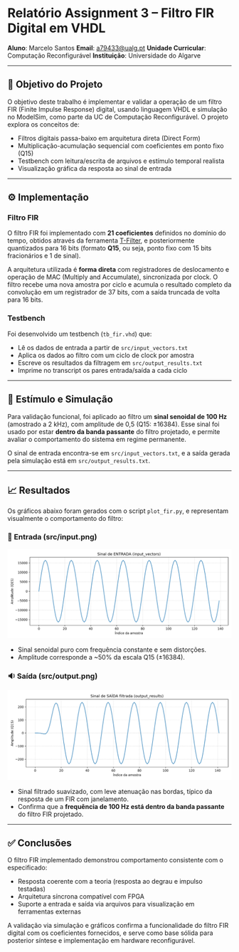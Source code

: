 # Relatório Assignment 3 – Filtro FIR Digital em VHDL

**Aluno**: Marcelo Santos
**Email**: [a79433@ualg.pt](mailto:a79433@ualg.pt)
**Unidade Curricular**: Computação Reconfigurável
**Instituição**: Universidade do Algarve

---

## 📘 Objetivo do Projeto

O objetivo deste trabalho é implementar e validar a operação de um filtro FIR (Finite Impulse Response) digital, usando linguagem VHDL e simulação no ModelSim, como parte da UC de Computação Reconfigurável. O projeto explora os conceitos de:

* Filtros digitais passa-baixo em arquitetura direta (Direct Form)
* Multiplicação-acumulação sequencial com coeficientes em ponto fixo (Q15)
* Testbench com leitura/escrita de arquivos e estímulo temporal realista
* Visualização gráfica da resposta ao sinal de entrada

---

## ⚙️ Implementação

### Filtro FIR

O filtro FIR foi implementado com **21 coeficientes** definidos no domínio do tempo, obtidos através da ferramenta [T-Filter](http://t-filter.engineerjs.com/), e posteriormente quantizados para 16 bits (formato **Q15**, ou seja, ponto fixo com 15 bits fracionários e 1 de sinal).

A arquitetura utilizada é **forma direta** com registradores de deslocamento e operação de MAC (Multiply and Accumulate), sincronizada por clock. O filtro recebe uma nova amostra por ciclo e acumula o resultado completo da convolução em um registrador de 37 bits, com a saída truncada de volta para 16 bits.

### Testbench

Foi desenvolvido um testbench (`tb_fir.vhd`) que:

* Lê os dados de entrada a partir de `src/input_vectors.txt`
* Aplica os dados ao filtro com um ciclo de clock por amostra
* Escreve os resultados da filtragem em `src/output_results.txt`
* Imprime no transcript os pares entrada/saída a cada ciclo

---

## 🧪 Estímulo e Simulação

Para validação funcional, foi aplicado ao filtro um **sinal senoidal de 100 Hz** (amostrado a 2 kHz), com amplitude de 0,5 (Q15: ±16384). Esse sinal foi usado por estar **dentro da banda passante** do filtro projetado, e permite avaliar o comportamento do sistema em regime permanente.

O sinal de entrada encontra-se em `src/input_vectors.txt`, e a saída gerada pela simulação está em `src/output_results.txt`.

---

## 📈 Resultados

Os gráficos abaixo foram gerados com o script `plot_fir.py`, e representam visualmente o comportamento do filtro:

### 🎵 Entrada (src/input.png)

![input.png](src/input.png)

* Sinal senoidal puro com frequência constante e sem distorções.
* Amplitude corresponde a \~50% da escala Q15 (±16384).

### 🔉 Saída (src/output.png)

![output.png](src/output.png)

* Sinal filtrado suavizado, com leve atenuação nas bordas, típico da resposta de um FIR com janelamento.
* Confirma que a **frequência de 100 Hz está dentro da banda passante** do filtro FIR projetado.

---

## ✅ Conclusões

O filtro FIR implementado demonstrou comportamento consistente com o especificado:

* Resposta coerente com a teoria (resposta ao degrau e impulso testadas)
* Arquitetura síncrona compatível com FPGA
* Suporte a entrada e saída via arquivos para visualização em ferramentas externas

A validação via simulação e gráficos confirma a funcionalidade do filtro FIR digital com os coeficientes fornecidos, e serve como base sólida para posterior síntese e implementação em hardware reconfigurável.
